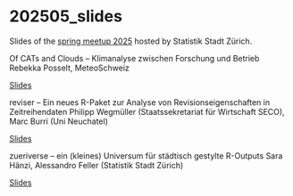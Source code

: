 # 202505_slides

Slides of the [spring meetup 2025](https://www.meetup.com/adminr/events/307043768/?eventOrigin=group_past_events) hosted by Statistik Stadt Zürich.


Of CATs and Clouds – Klimanalyse zwischen Forschung und Betrieb
Rebekka Posselt, MeteoSchweiz

[Slides](https://github.com/swiss-adminR/202505_slides/blob/main/RAdmin_Of-CATs-and-Clouds_20250508.pptx)

reviser – Ein neues R-Paket zur Analyse von Revisionseigenschaften in Zeitreihendaten
Philipp Wegmüller (Staatssekretariat für Wirtschaft SECO), Marc Burri (Uni Neuchatel)

[Slides](https://github.com/swiss-adminR/202505_slides/blob/main/2025_05_adminR.pdf)

zueriverse – ein (kleines) Universum für städtisch gestylte R-Outputs
Sara Hänzi, Alessandro Feller (Statistik Stadt Zürich)

[Slides](https://github.com/swiss-adminR/202505_slides/blob/main/2025-05-08-zueriverse-at-adminR.pptx)
